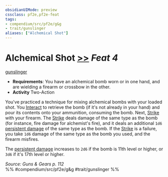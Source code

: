 ```yaml
---
obsidianUIMode: preview
cssclass: pf2e,pf2e-feat
tags:
- compendium/src/pf2e/g&g
- trait/gunslinger
aliases: ["Alchemical Shot"]
---
```

# Alchemical Shot  [>>](../../Rules/core-rulebook/chapter-9-playing-the-game.md#Actions "Two-Action") *Feat 4*  
[gunslinger](../../Rules/traits/gunslinger-g-g.md)  

- **Requirements**: You have an alchemical bomb worn or in one hand, and are wielding a firearm or crossbow in the other.
- **Activity** Two-Action

You've practiced a technique for mixing alchemical bombs with your loaded shot. You [Interact](../../Rules/actions/interact.md) to retrieve the bomb (if it's not already in your hand) and pour its contents onto your ammunition, consuming the bomb. Next, [Strike](../../Rules/actions/strike.md) with your firearm. The [Strike](../../Rules/actions/strike.md) deals damage of the same type as the bomb (for instance, fire damage for alchemist's fire), and it deals an additional `1d6` [persistent damage](../../Rules/conditions.md#Persistent%20Damage) of the same type as the bomb. If the [Strike](../../Rules/actions/strike.md) is a failure, you take `1d6` damage of the same type as the bomb you used, and the firearm misfires.

The [persistent damage](../../Rules/conditions.md#Persistent%20Damage) increases to `2d6` if the bomb is 11th level or higher, or `3d6` if it's 17th level or higher.

*Source: Guns & Gears p. 112*  
%% #compendium/src/pf2e/g&g #trait/gunslinger %%